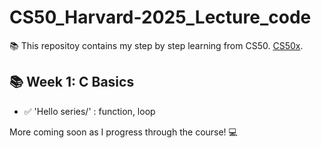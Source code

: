 # CS50_Harvard-2025_Lecture_code

:books: This repositoy contains my step by step learning from CS50. [CS50x](https://cs50.harvard.edu/x/2025/).

## :books: Week 1: C Basics 
- :white_check_mark: 'Hello series/' : function, loop

More coming soon as I progress through the course! :computer:

